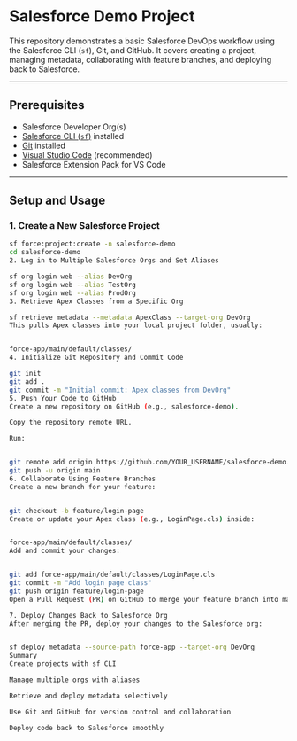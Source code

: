 # Salesforce Demo Project

This repository demonstrates a basic Salesforce DevOps workflow using the Salesforce CLI (`sf`), Git, and GitHub. It covers creating a project, managing metadata, collaborating with feature branches, and deploying back to Salesforce.

---

## Prerequisites

- Salesforce Developer Org(s)  
- [Salesforce CLI (`sf`)](https://developer.salesforce.com/tools/sfdxcli) installed  
- [Git](https://git-scm.com/) installed  
- [Visual Studio Code](https://code.visualstudio.com/) (recommended)
- Salesforce Extension Pack for VS Code 

---

## Setup and Usage

### 1. Create a New Salesforce Project

```bash
sf force:project:create -n salesforce-demo
cd salesforce-demo
2. Log in to Multiple Salesforce Orgs and Set Aliases

sf org login web --alias DevOrg
sf org login web --alias TestOrg
sf org login web --alias ProdOrg
3. Retrieve Apex Classes from a Specific Org

sf retrieve metadata --metadata ApexClass --target-org DevOrg
This pulls Apex classes into your local project folder, usually:


force-app/main/default/classes/
4. Initialize Git Repository and Commit Code

git init
git add .
git commit -m "Initial commit: Apex classes from DevOrg"
5. Push Your Code to GitHub
Create a new repository on GitHub (e.g., salesforce-demo).

Copy the repository remote URL.

Run:


git remote add origin https://github.com/YOUR_USERNAME/salesforce-demo.git
git push -u origin main
6. Collaborate Using Feature Branches
Create a new branch for your feature:


git checkout -b feature/login-page
Create or update your Apex class (e.g., LoginPage.cls) inside:


force-app/main/default/classes/
Add and commit your changes:


git add force-app/main/default/classes/LoginPage.cls
git commit -m "Add login page class"
git push origin feature/login-page
Open a Pull Request (PR) on GitHub to merge your feature branch into main.

7. Deploy Changes Back to Salesforce Org
After merging the PR, deploy your changes to the Salesforce org:


sf deploy metadata --source-path force-app --target-org DevOrg
Summary
Create projects with sf CLI

Manage multiple orgs with aliases

Retrieve and deploy metadata selectively

Use Git and GitHub for version control and collaboration

Deploy code back to Salesforce smoothly



